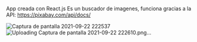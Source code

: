 App creada con React.js
Es un buscador de imagenes, funciona gracias a la API: https://pixabay.com/api/docs/

![Captura de pantalla 2021-09-22 222537](https://user-images.githubusercontent.com/58890694/134442787-0235f41e-dc83-4081-9b20-6e8fe08f4968.png)
![Uploading Captura de pantalla 2021-09-22 222610.png…]()
